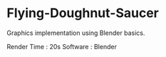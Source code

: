 # Flying-Doughnut-Saucer
Graphics implementation using Blender basics. 

Render Time : 20s 
Software : Blender

